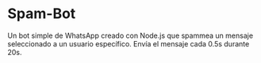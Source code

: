 # Spam-Bot
Un bot simple de WhatsApp creado con Node.js que spammea un mensaje seleccionado a un usuario específico. Envía el mensaje cada 0.5s durante 20s.
